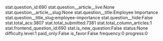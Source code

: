 stat.question_id:690
stat.question__article__live:None
stat.question__article__slug:None
stat.question__title:Employee Importance
stat.question__title_slug:employee-importance
stat.question__hide:False
stat.total_acs:3807
stat.total_submitted:7381
stat.total_column_articles:1
stat.frontend_question_id:690
stat.is_new_question:False
status:None
difficulty.level:1
paid_only:False
is_favor:False
frequency:0
progress:0

